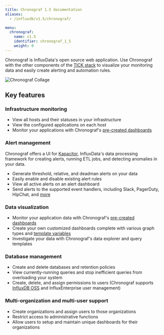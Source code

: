 ```yaml
---
title: Chronograf 1.5 documentation
aliases:
  - /influxdb/v1.5/chronograf/

menu:
  chronograf:
    name: v1.5
    identifier: chronograf_1_5
    weight: 0
---
```


Chronograf is InfluxData's open source web application.
Use Chronograf with the other components of the [TICK stack](https://www.influxdata.com/products/) to visualize your monitoring data and easily create alerting and automation rules.

![Chronograf Collage](/img/chronograf/v1.5/chronograf-collage.png)

## Key features

### Infrastructure monitoring

* View all hosts and their statuses in your infrastructure
* View the configured applications on each host
* Monitor your applications with Chronograf's [pre-created dashboards](/chronograf/latest/troubleshooting/frequently-asked-questions/#what-applications-are-supported-in-chronograf)

### Alert management

Chronograf offers a UI for [Kapacitor](https://github.com/influxdata/kapacitor), InfluxData's data processing framework for creating alerts, running ETL jobs, and detecting anomalies in your data.

* Generate threshold, relative, and deadman alerts on your data
* Easily enable and disable existing alert rules
* View all active alerts on an alert dashboard
* Send alerts to the supported event handlers, including Slack, PagerDuty, HipChat, and [more](/chronograf/v1.5/troubleshooting/frequently-asked-questions/#what-kapacitor-event-handlers-are-supported-in-chronograf)

### Data visualization

* Monitor your application data with Chronograf's [pre-created dashboards](/chronograf/v1.5/troubleshooting/frequently-asked-questions/#what-applications-are-supported-in-chronograf)
* Create your own customized dashboards complete with various graph types and [template variables](/chronograf/v1.5/guides/dashboard-template-variables/)
* Investigate your data with Chronograf's data explorer and query templates

### Database management

* Create and delete databases and retention policies
* View currently-running queries and stop inefficient queries from overloading your system
* Create, delete, and assign permissions to users (Chronograf supports [InfluxDB OSS](/influxdb/latest/query_language/authentication_and_authorization/#authorization) and InfluxEnterprise user management)


### Multi-organization and multi-user support

* Create organizations and assign users to those organizations
* Restrict access to administrative functions
* Allow users to setup and maintain unique dashboards for their organizations
